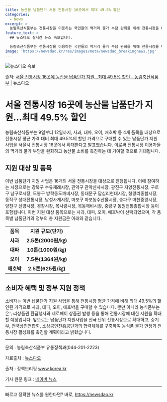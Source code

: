 ```yaml
---
title: 농산물 납품단가 서울 전통시장 16곳에서 최대 49.5% 할인
categories:
  - News
excerpt: >
  농림축산식품부는 전통시장을 이용하는 국민들의 먹거리 물가 부담 완화를 위해 전통시장을 대상으로 한 농산물 납…
feature_text: >
  ## 뉴스다오 실시간 뉴스 속보입니다.

  농림축산식품부는 전통시장을 이용하는 국민들의 먹거리 물가 부담 완화를 위해 전통시장을 대상으로 한 농산물 납…
image: 'https://newsdao.kr/res/images/meta/newsdao_breakingnews.jpg'
---
```


![뉴스다오 속보](https://newsdao.kr/res/images/meta/newsdao_breakingnews.jpg)

<p>출처: <a href="https://newsdao.kr/3552" rel="dofollow">서울 전통시장 16곳에 농산물 납품단가 지원…최대 49.5% 할인 - 농림축산식품부</a> | 뉴스다오</p>

<h1>서울 전통시장 16곳에 농산물 납품단가 지원…최대 49.5% 할인</h1>
<p data-ke-size="size16">농림축산식품부는 9일부터 12일까지, 사과, 대파, 오이, 애호박 등 4개 품목을 대상으로 전통시장 평균 가격 대비 최대 49.5%의 할인 가격으로 구매할 수 있는 납품단가 지원 사업을 서울시 전통시장 16곳에서 확대한다고 발표했습니다. 이로써 전통시장 이용자들의 먹거리 물가 부담을 완화하고 농산물 소비를 촉진하는 데 기여할 것으로 기대됩니다.</p>

<h2 data-ke-size="size26">지원 대상 및 품목</h2>
<p data-ke-size="size16">이번 납품단가 지원 사업은 16개의 서울 전통시장을 대상으로 진행됩니다. 이에 참여하는 시장으로는 강북구 수유재래시장, 관악구 관악신사시장, 광진구 자양전통시장, 구로구 남구로시장, 도봉구 방학동도깨비시장, 동대문구 답십리현대시장, 청량리종합시장, 동작구 성대전통시장, 남성사계시장, 마포구 마포농수산물시장, 송파구 마천중앙시장, 양천구 신영시장, 경창시장, 목사랑시장, 목동깨비시장, 중랑구 동원전통종합시장 등이 포함됩니다. 이번 지원 대상 품목으로는 사과, 대파, 오이, 애호박이 선택되었으며, 각 품목별 납품단가와 정부의 총 지원금은 아래와 같습니다.</p>

<table>
    <tr>
        <td style="text-align: center; height: 17px;"><b>품목</b></td>
        <td style="text-align: center; height: 17px;"><b>지원 규모(단가)</b></td>
    </tr>
    <tr>
        <td style="text-align: center; height: 17px;"><b>사과</b></td>
        <td style="text-align: center; height: 17px;"><b>2.5톤(2000원/㎏)</b></td>
    </tr>
    <tr>
        <td style="text-align: center; height: 17px;"><b>대파</b></td>
        <td style="text-align: center; height: 17px;"><b>10톤(1000원/㎏)</b></td>
    </tr>
    <tr>
        <td style="text-align: center; height: 17px;"><b>오이</b></td>
        <td style="text-align: center; height: 17px;"><b>7.5톤(1364원/㎏)</b></td>
    </tr>
    <tr>
        <td style="text-align: center; height: 17px;"><b>애호박</b></td>
        <td style="text-align: center; height: 17px;"><b>2.5톤(625원/㎏)</b></td>
    </tr>
</table>

<h2 data-ke-size="size26">소비자 혜택 및 정부 지원 정책</h2>
<p data-ke-size="size16">소비자는 이번 납품단가 지원 사업을 통해 전통시장 평균 가격에 비해 최대 49.5%의 할인된 가격으로 사과, 대파, 오이, 애호박을 구매할 수 있습니다. 뿐만 아니라 농식품부는 온누리상품권 환급행사와 제로페이 상품권 발행 등을 통해 전통시장에 대한 지원을 확대할 예정입니다. 앞으로는 납품단가 지원사업을 전국 단위 전통시장으로 확대하고, 중기부, 전국상인연합회, 소상공인진흥공단과의 협력체계를 구축하여 농식품 물가 안정과 전통시장 활성화를 촉진할 계획이라고 밝혔습니다.</p>

<hr>
<p data-ke-size="size16">문의 : 농림축산식품부 유통정책과(044-201-2223)</p>
<p data-ke-size="size16">자료출처 : <a href="https://newsdao.kr/3552">뉴스다오</a></p>
<p data-ke-size="size16">출처 : 정책브리핑 <a href="https://www.korea.kr">www.korea.kr</a></p>
<p data-ke-size="size16">기사 원문 링크 : <a href="https://news.naver.com/main/read.naver?mode=LSD&mid=sec&sid1=102&oid=421&aid=0005340262">네이버 뉴스</a></p>
<hr> 

빠르고 정확한 뉴스를 원한다면? 바로, <a href="https://newsdao.kr" rel="dofollow">https://newsdao.kr</a>


